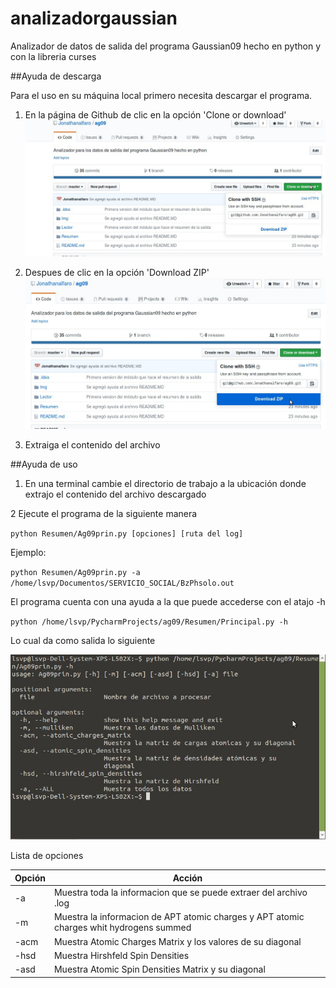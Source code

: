 # analizadorgaussian
Analizador  de datos de salida del programa Gaussian09 hecho en python y con la libreria curses

##Ayuda de descarga

Para el uso en su máquina local primero necesita descargar el programa.

1.  En la página de Github de clic en la opción 'Clone or download'
![Imagen 2](Img/i1.jpg)

2.  Despues de clic en la opción  'Download ZIP'
![Imagen 2](Img/i2.jpg)

3. Extraiga el contenido del archivo

##Ayuda de uso

1. En una terminal cambie el directorio de trabajo a la ubicación donde extrajo el contenido del archivo descargado

2 Ejecute el programa de la siguiente manera

`python Resumen/Ag09prin.py [opciones] [ruta del log]`

Ejemplo:

`python Resumen/Ag09prin.py -a /home/lsvp/Documentos/SERVICIO_SOCIAL/BzPhsolo.out
`

El programa cuenta con una ayuda a la que puede accederse con el atajo -h

`python /home/lsvp/PycharmProjects/ag09/Resumen/Principal.py -h`

Lo cual da como salida lo siguiente

![Imagen 3](Img/i3.jpg)



Lista de opciones


| Opción | Acción |
| - | - |
| -a | Muestra toda la informacion que se puede extraer del archivo .log|
| -m | Muestra la informacion de APT atomic charges y APT atomic charges whit hydrogens summed |
| -acm | Muestra Atomic Charges Matrix y los valores de su diagonal|
| -hsd | Muestra Hirshfeld Spin Densities | 
| -asd | Muestra Atomic Spin Densities Matrix y su diagonal| 